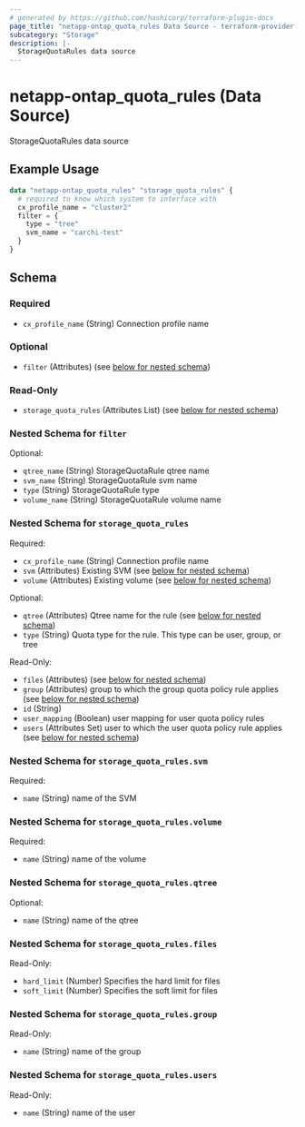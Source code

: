 ```yaml
---
# generated by https://github.com/hashicorp/terraform-plugin-docs
page_title: "netapp-ontap_quota_rules Data Source - terraform-provider-netapp-ontap"
subcategory: "Storage"
description: |-
  StorageQuotaRules data source
---
```


# netapp-ontap_quota_rules (Data Source)

StorageQuotaRules data source

## Example Usage
```terraform
data "netapp-ontap_quota_rules" "storage_quota_rules" {
  # required to know which system to interface with
  cx_profile_name = "cluster2"
  filter = {
    type = "tree"
    svm_name = "carchi-test"
  }
}
```

<!-- schema generated by tfplugindocs -->
## Schema

### Required

- `cx_profile_name` (String) Connection profile name

### Optional

- `filter` (Attributes) (see [below for nested schema](#nestedatt--filter))

### Read-Only

- `storage_quota_rules` (Attributes List) (see [below for nested schema](#nestedatt--storage_quota_rules))

<a id="nestedatt--filter"></a>
### Nested Schema for `filter`

Optional:

- `qtree_name` (String) StorageQuotaRule qtree name
- `svm_name` (String) StorageQuotaRule svm name
- `type` (String) StorageQuotaRule type
- `volume_name` (String) StorageQuotaRule volume name


<a id="nestedatt--storage_quota_rules"></a>
### Nested Schema for `storage_quota_rules`

Required:

- `cx_profile_name` (String) Connection profile name
- `svm` (Attributes) Existing SVM (see [below for nested schema](#nestedatt--storage_quota_rules--svm))
- `volume` (Attributes) Existing volume (see [below for nested schema](#nestedatt--storage_quota_rules--volume))

Optional:

- `qtree` (Attributes) Qtree name for the rule (see [below for nested schema](#nestedatt--storage_quota_rules--qtree))
- `type` (String) Quota type for the rule. This type can be user, group, or tree

Read-Only:

- `files` (Attributes) (see [below for nested schema](#nestedatt--storage_quota_rules--files))
- `group` (Attributes) group to which the group quota policy rule applies (see [below for nested schema](#nestedatt--storage_quota_rules--group))
- `id` (String)
- `user_mapping` (Boolean) user mapping for user quota policy rules
- `users` (Attributes Set) user to which the user quota policy rule applies (see [below for nested schema](#nestedatt--storage_quota_rules--users))

<a id="nestedatt--storage_quota_rules--svm"></a>
### Nested Schema for `storage_quota_rules.svm`

Required:

- `name` (String) name of the SVM


<a id="nestedatt--storage_quota_rules--volume"></a>
### Nested Schema for `storage_quota_rules.volume`

Required:

- `name` (String) name of the volume


<a id="nestedatt--storage_quota_rules--qtree"></a>
### Nested Schema for `storage_quota_rules.qtree`

Optional:

- `name` (String) name of the qtree


<a id="nestedatt--storage_quota_rules--files"></a>
### Nested Schema for `storage_quota_rules.files`

Read-Only:

- `hard_limit` (Number) Specifies the hard limit for files
- `soft_limit` (Number) Specifies the soft limit for files


<a id="nestedatt--storage_quota_rules--group"></a>
### Nested Schema for `storage_quota_rules.group`

Read-Only:

- `name` (String) name of the group


<a id="nestedatt--storage_quota_rules--users"></a>
### Nested Schema for `storage_quota_rules.users`

Read-Only:

- `name` (String) name of the user
